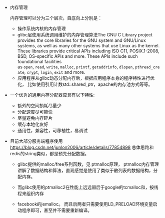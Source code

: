 - 内存管理

  内存管理可以分为三个层次，自底向上分别是：

  - 操作系统内核的内存管理
  - glibc层使用系统调用维护的内存管理算法The GNU C Library project provides *the* core libraries for the GNU system and GNU/Linux systems, as well as many other systems that use Linux as the kernel. These libraries provide critical APIs including ISO C11, POSIX.1-2008, BSD, OS-specific APIs and more. These APIs include such foundational facilities as `open`, `read`, `write`, `malloc`, `printf`, `getaddrinfo`, `dlopen`, `pthread_create`, `crypt`, `login`, `exit` and more. 
  - 应用程序从glibc动态分配内存后，根据应用程序本身的程序特性进行优化， 比如使用引用计数std::shared_ptr，apache的内存池方式等等。

- 一个优秀的通用内存分配器应具有以下特性:

  - 额外的空间损耗尽量少
  - 分配速度尽可能快
  - 尽量避免内存碎片
  - 缓存本地化友好
  - 通用性，兼容性，可移植性，易调试

- 目前大部分服务端程序使用  https://blog.csdn.net/junlon2006/article/details/77854898  总体思路和redis的string类似，都是预先分配数据。

  - glibc提供的malloc/free系列函数，见 ptmalloc原理， ptmalloc内存管理讲解了数据结构和算法，直观感觉是使用了类似于散列表的数据结构，分配内存。

  - 而glibc使用的ptmalloc2在性能上远远弱后于google的tcmalloc和，按线程来组织内存
  - facebook的jemalloc。 而且后两者只需要使用LD_PRELOAD环境变量启动程序即可，甚至并不需要重新编译。 
